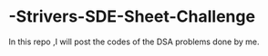 # -Strivers-SDE-Sheet-Challenge
In this repo ,I will post the codes of the DSA problems done by me.
